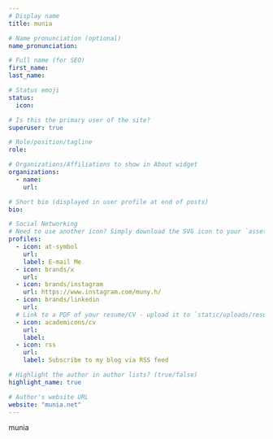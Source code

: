 ```yaml
---
# Display name
title: munia

# Name pronunciation (optional)
name_pronunciation: 

# Full name (for SEO)
first_name: 
last_name: 

# Status emoji
status:
  icon: 

# Is this the primary user of the site?
superuser: true

# Role/position/tagline
role: 

# Organizations/Affiliations to show in About widget
organizations:
  - name: 
    url: 

# Short bio (displayed in user profile at end of posts)
bio: 

# Social Networking
# Need to use another icon? Simply download the SVG icon to your `assets/media/icons/` folder.
profiles:
  - icon: at-symbol
    url: 
    label: E-mail Me
  - icon: brands/x
    url: 
  - icon: brands/instagram
    url: https://www.instagram.com/muny.h/
  - icon: brands/linkedin
    url: 
  # Link to a PDF of your resume/CV - upload it to `static/uploads/resume.pdf`
  - icon: academicons/cv
    url: 
    label: 
  - icon: rss
    url: 
    label: Subscribe to my blog via RSS feed

# Highlight the author in author lists? (true/false)
highlight_name: true

# Author's website URL
website: "munia.net"
---
```


munia

